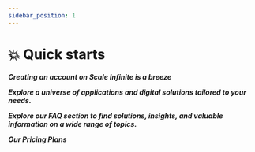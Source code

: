 ```yaml
---
sidebar_position: 1
---
```


# 💥 Quick starts

_**Creating an account on Scale Infinite is a breeze**_



_**Explore a universe of applications and digital solutions tailored to your needs.**_

_**Explore our FAQ section to find solutions, insights, and valuable information on a wide range of topics.**_



_**Our Pricing Plans**_



